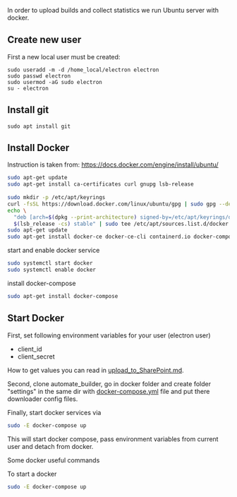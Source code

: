 In order to upload builds and collect statistics we run Ubuntu server with docker.

## Create new user
First a new local user must be created:
~~~
sudo useradd -m -d /home_local/electron electron
sudo passwd electron
sudo usermod -aG sudo electron
su - electron
~~~


## Install git
~~~
sudo apt install git
~~~

## Install Docker
Instruction is taken from: https://docs.docker.com/engine/install/ubuntu/
```bash
sudo apt-get update
sudo apt-get install ca-certificates curl gnupg lsb-release
    
sudo mkdir -p /etc/apt/keyrings
curl -fsSL https://download.docker.com/linux/ubuntu/gpg | sudo gpg --dearmor -o /etc/apt/keyrings/docker.gpg
echo \
  "deb [arch=$(dpkg --print-architecture) signed-by=/etc/apt/keyrings/docker.gpg] https://download.docker.com/linux/ubuntu \
  $(lsb_release -cs) stable" | sudo tee /etc/apt/sources.list.d/docker.list > /dev/null
sudo apt-get update
sudo apt-get install docker-ce docker-ce-cli containerd.io docker-compose-plugin

```

start and enable docker service
```bash
sudo systemctl start docker
sudo systemctl enable docker
```

install docker-compose
```bash
sudo apt-get install docker-compose
```

## Start Docker
First, set following environment variables for your user (electron user) 
  - client_id
  - client_secret

How to get values you can read in [upload_to_SharePoint.md](upload_to_SharePoint.md).

Second, clone automate_builder, go in docker folder and 
create folder "settings" in the same dir with [docker-compose.yml](../docker/docker-compose.yml) 
file and put there downloader config files.

Finally,
start docker services via
```bash
sudo -E docker-compose up
```
This will start docker compose, pass environment variables from current user and detach from docker.


Some docker useful commands

To start a docker
```bash
sudo -E docker-compose up
```